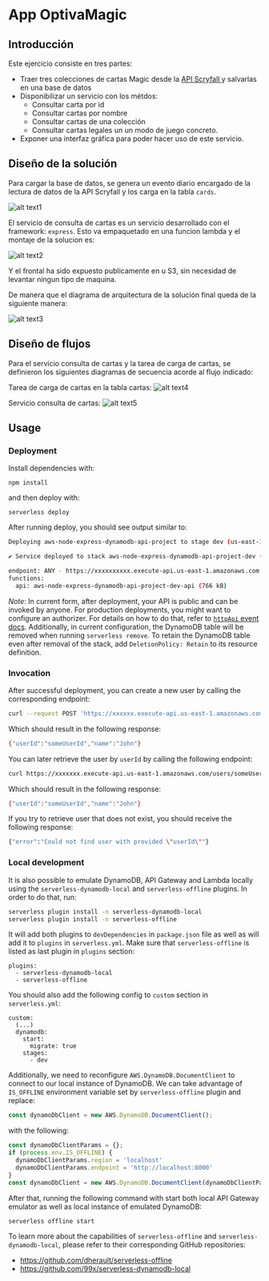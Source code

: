 # App OptivaMagic
## Introducción
Este ejercicio consiste en tres partes: 
- Traer tres colecciones de cartas Magic desde la <a href="https://scryfall.com/docs/api"> API Scryfall </a> y salvarlas en una base de datos
- Disponibilizar un servicio con los métdos:
  - Consultar carta por id
  - Consultar cartas por nombre
  - Consultar cartas de una colección
  - Consultar cartas legales un un modo de juego concreto.
- Exponer una interfaz gráfica para poder hacer uso de este servicio.


## Diseño de la solución

Para cargar la base de datos, se genera un evento diario encargado de la lectura de datos de la API Scryfall y los carga en la tabla `cards`.

![alt text1](https://front-api-magic.s3.eu-west-1.amazonaws.com/task.drawio.png)

El servicio de consulta de cartas es un servicio desarrollado con el framework: `express`. Esto va empaquetado en una funcion lambda y el montaje de la solucion es:

![alt text2](https://front-api-magic.s3.eu-west-1.amazonaws.com/cards+service.drawio.png)

Y el frontal ha sido expuesto publicamente en u S3, sin necesidad de levantar ningun tipo de maquina.

De manera que el diagrama de arquitectura de la solución final queda de la siguiente manera:

![alt text3](https://front-api-magic.s3.eu-west-1.amazonaws.com/solucion.drawio.png)

## Diseño de flujos
Para el servicio consulta de cartas y la tarea de carga de cartas, se definieron los siguientes diagramas de secuencia acorde al flujo indicado:

Tarea de carga de cartas en la tabla cartas:
![alt text4](https://front-api-magic.s3.eu-west-1.amazonaws.com/taskUploadDDBB.png)

Servicio consulta de cartas:
![alt text5](https://front-api-magic.s3.eu-west-1.amazonaws.com/GetCardByAttribute.png)


## Usage

### Deployment

Install dependencies with:

```
npm install
```

and then deploy with:

```
serverless deploy
```

After running deploy, you should see output similar to:

```bash
Deploying aws-node-express-dynamodb-api-project to stage dev (us-east-1)

✔ Service deployed to stack aws-node-express-dynamodb-api-project-dev (196s)

endpoint: ANY - https://xxxxxxxxxx.execute-api.us-east-1.amazonaws.com
functions:
  api: aws-node-express-dynamodb-api-project-dev-api (766 kB)
```

_Note_: In current form, after deployment, your API is public and can be invoked by anyone. For production deployments, you might want to configure an authorizer. For details on how to do that, refer to [`httpApi` event docs](https://www.serverless.com/framework/docs/providers/aws/events/http-api/). Additionally, in current configuration, the DynamoDB table will be removed when running `serverless remove`. To retain the DynamoDB table even after removal of the stack, add `DeletionPolicy: Retain` to its resource definition.

### Invocation

After successful deployment, you can create a new user by calling the corresponding endpoint:

```bash
curl --request POST 'https://xxxxxx.execute-api.us-east-1.amazonaws.com/users' --header 'Content-Type: application/json' --data-raw '{"name": "John", "userId": "someUserId"}'
```

Which should result in the following response:

```bash
{"userId":"someUserId","name":"John"}
```

You can later retrieve the user by `userId` by calling the following endpoint:

```bash
curl https://xxxxxxx.execute-api.us-east-1.amazonaws.com/users/someUserId
```

Which should result in the following response:

```bash
{"userId":"someUserId","name":"John"}
```

If you try to retrieve user that does not exist, you should receive the following response:

```bash
{"error":"Could not find user with provided \"userId\""}
```

### Local development

It is also possible to emulate DynamoDB, API Gateway and Lambda locally using the `serverless-dynamodb-local` and `serverless-offline` plugins. In order to do that, run:

```bash
serverless plugin install -n serverless-dynamodb-local
serverless plugin install -n serverless-offline
```

It will add both plugins to `devDependencies` in `package.json` file as well as will add it to `plugins` in `serverless.yml`. Make sure that `serverless-offline` is listed as last plugin in `plugins` section:

```
plugins:
  - serverless-dynamodb-local
  - serverless-offline
```

You should also add the following config to `custom` section in `serverless.yml`:

```
custom:
  (...)
  dynamodb:
    start:
      migrate: true
    stages:
      - dev
```

Additionally, we need to reconfigure `AWS.DynamoDB.DocumentClient` to connect to our local instance of DynamoDB. We can take advantage of `IS_OFFLINE` environment variable set by `serverless-offline` plugin and replace:

```javascript
const dynamoDbClient = new AWS.DynamoDB.DocumentClient();
```

with the following:

```javascript
const dynamoDbClientParams = {};
if (process.env.IS_OFFLINE) {
  dynamoDbClientParams.region = 'localhost'
  dynamoDbClientParams.endpoint = 'http://localhost:8000'
}
const dynamoDbClient = new AWS.DynamoDB.DocumentClient(dynamoDbClientParams);
```

After that, running the following command with start both local API Gateway emulator as well as local instance of emulated DynamoDB:

```bash
serverless offline start
```

To learn more about the capabilities of `serverless-offline` and `serverless-dynamodb-local`, please refer to their corresponding GitHub repositories:
- https://github.com/dherault/serverless-offline
- https://github.com/99x/serverless-dynamodb-local

